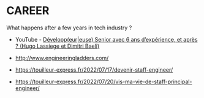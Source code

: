 # CAREER
What happens after a few years in tech industry ?

- YouTube - [Développ(eur|euse) Senior avec 6 ans d’expérience, et après ? (Hugo Lassiege et Dimitri Baeli)](https://www.youtube.com/watch?v=X5MYKj1C2qM)

- http://www.engineeringladders.com/
- https://touilleur-express.fr/2022/07/17/devenir-staff-engineer/
- https://touilleur-express.fr/2022/07/20/vis-ma-vie-de-staff-principal-engineer/